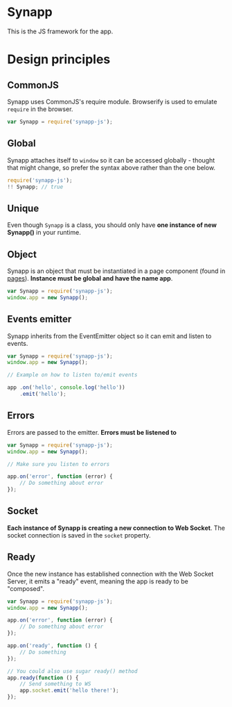 Synapp
======

This is the JS framework for the app.

# Design principles

## CommonJS

Synapp uses CommonJS's require module. Browserify is used to emulate `require` in the browser.

```js
var Synapp = require('synapp-js');
```

## Global

Synapp attaches itself to `window` so it can be accessed globally - thought that might change, so prefer the syntax above rather than the one below.

```js
require('synapp-js');
!! Synapp; // true
```

## Unique

Even though `Synapp` is a class, you should only have **one instance of new Synapp()** in your runtime.

## Object

Synapp is an object that must be instantiated in a page component (found in [pages](pages/)). **Instance must be global and have the name app**.

```js
var Synapp = require('synapp-js');
window.app = new Synapp();
```

## Events emitter

Synapp inherits from the EventEmitter object so it can emit and listen to events.

```js
var Synapp = require('synapp-js');
window.app = new Synapp();

// Example on how to listen to/emit events

app .on('hello', console.log('hello'))
    .emit('hello');
```

## Errors

Errors are passed to the emitter. **Errors must be listened to**

```js
var Synapp = require('synapp-js');
window.app = new Synapp();

// Make sure you listen to errors

app.on('error', function (error) {
    // Do something about error
});
```

## Socket

**Each instance of Synapp is creating a new connection to Web Socket**. The socket connection is saved in the `socket` property.

## Ready

Once the new instance has established connection with the Web Socket Server, it emits a "ready" event, meaning the app is ready to be "composed".

```js
var Synapp = require('synapp-js');
window.app = new Synapp();

app.on('error', function (error) {
    // Do something about error
});

app.on('ready', function () {
    // Do something
});

// You could also use sugar ready() method
app.ready(function () {
    // Send something to WS
    app.socket.emit('hello there!');
});
```